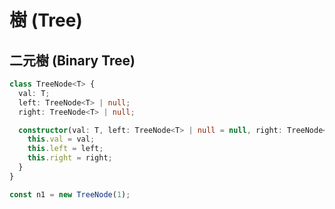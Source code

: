 # 樹 (Tree)

## 二元樹 (Binary Tree)

```ts
class TreeNode<T> {
  val: T;
  left: TreeNode<T> | null;
  right: TreeNode<T> | null;

  constructor(val: T, left: TreeNode<T> | null = null, right: TreeNode<T> | null = null) {
    this.val = val;
    this.left = left;
    this.right = right;
  }
}
```

```ts
const n1 = new TreeNode(1);
```
